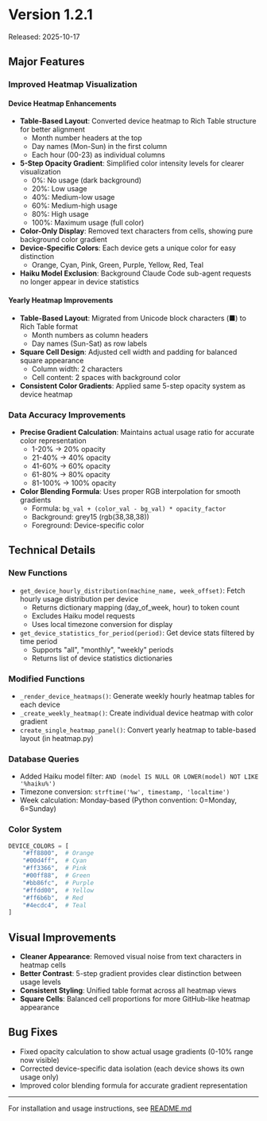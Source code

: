 # Version 1.2.1

Released: 2025-10-17

## Major Features

### Improved Heatmap Visualization

#### Device Heatmap Enhancements
- **Table-Based Layout**: Converted device heatmap to Rich Table structure for better alignment
  - Month number headers at the top
  - Day names (Mon-Sun) in the first column
  - Each hour (00-23) as individual columns
- **5-Step Opacity Gradient**: Simplified color intensity levels for clearer visualization
  - 0%: No usage (dark background)
  - 20%: Low usage
  - 40%: Medium-low usage
  - 60%: Medium-high usage
  - 80%: High usage
  - 100%: Maximum usage (full color)
- **Color-Only Display**: Removed text characters from cells, showing pure background color gradient
- **Device-Specific Colors**: Each device gets a unique color for easy distinction
  - Orange, Cyan, Pink, Green, Purple, Yellow, Red, Teal
- **Haiku Model Exclusion**: Background Claude Code sub-agent requests no longer appear in device statistics

#### Yearly Heatmap Improvements
- **Table-Based Layout**: Migrated from Unicode block characters (■) to Rich Table format
  - Month numbers as column headers
  - Day names (Sun-Sat) as row labels
- **Square Cell Design**: Adjusted cell width and padding for balanced square appearance
  - Column width: 2 characters
  - Cell content: 2 spaces with background color
- **Consistent Color Gradients**: Applied same 5-step opacity system as device heatmap

### Data Accuracy Improvements
- **Precise Gradient Calculation**: Maintains actual usage ratio for accurate color representation
  - 1-20% → 20% opacity
  - 21-40% → 40% opacity
  - 41-60% → 60% opacity
  - 61-80% → 80% opacity
  - 81-100% → 100% opacity
- **Color Blending Formula**: Uses proper RGB interpolation for smooth gradients
  - Formula: `bg_val + (color_val - bg_val) * opacity_factor`
  - Background: grey15 (rgb(38,38,38))
  - Foreground: Device-specific color

## Technical Details

### New Functions
- `get_device_hourly_distribution(machine_name, week_offset)`: Fetch hourly usage distribution per device
  - Returns dictionary mapping (day_of_week, hour) to token count
  - Excludes Haiku model requests
  - Uses local timezone conversion for display
- `get_device_statistics_for_period(period)`: Get device stats filtered by time period
  - Supports "all", "monthly", "weekly" periods
  - Returns list of device statistics dictionaries

### Modified Functions
- `_render_device_heatmaps()`: Generate weekly hourly heatmap tables for each device
- `_create_weekly_heatmap()`: Create individual device heatmap with color gradient
- `create_single_heatmap_panel()`: Convert yearly heatmap to table-based layout (in heatmap.py)

### Database Queries
- Added Haiku model filter: `AND (model IS NULL OR LOWER(model) NOT LIKE '%haiku%')`
- Timezone conversion: `strftime('%w', timestamp, 'localtime')`
- Week calculation: Monday-based (Python convention: 0=Monday, 6=Sunday)

### Color System
```python
DEVICE_COLORS = [
    "#ff8800",  # Orange
    "#00d4ff",  # Cyan
    "#ff3366",  # Pink
    "#00ff88",  # Green
    "#bb86fc",  # Purple
    "#ffdd00",  # Yellow
    "#ff6b6b",  # Red
    "#4ecdc4",  # Teal
]
```

## Visual Improvements
- **Cleaner Appearance**: Removed visual noise from text characters in heatmap cells
- **Better Contrast**: 5-step gradient provides clear distinction between usage levels
- **Consistent Styling**: Unified table format across all heatmap views
- **Square Cells**: Balanced cell proportions for more GitHub-like heatmap appearance

## Bug Fixes
- Fixed opacity calculation to show actual usage gradients (0-10% range now visible)
- Corrected device-specific data isolation (each device shows its own usage only)
- Improved color blending formula for accurate gradient representation

---

For installation and usage instructions, see [README.md](../../README.md)
